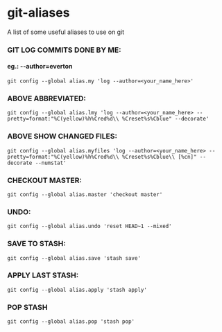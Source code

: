 # git-aliases
A list of some useful aliases to use on git

### GIT LOG COMMITS DONE BY ME:
#### eg.: --author=everton
`git config --global alias.my 'log --author=<your_name_here>'`

### ABOVE ABBREVIATED:
`git config --global alias.lmy 'log --author=<your_name_here> --pretty=format:"%C(yellow)%h%Cred%d\\ %Creset%s%Cblue" --decorate'`

### ABOVE SHOW CHANGED FILES:
`git config --global alias.myfiles 'log --author=<your_name_here> --pretty=format:"%C(yellow)%h%Cred%d\\ %Creset%s%Cblue\\ [%cn]" --decorate --numstat'`

### CHECKOUT MASTER:
`git config --global alias.master 'checkout master'`

### UNDO:
`git config --global alias.undo 'reset HEAD~1 --mixed'`

### SAVE TO STASH:
`git config --global alias.save 'stash save'`

### APPLY LAST STASH:
`git config --global alias.apply 'stash apply'`

### POP STASH
`git config --global alias.pop 'stash pop'`
